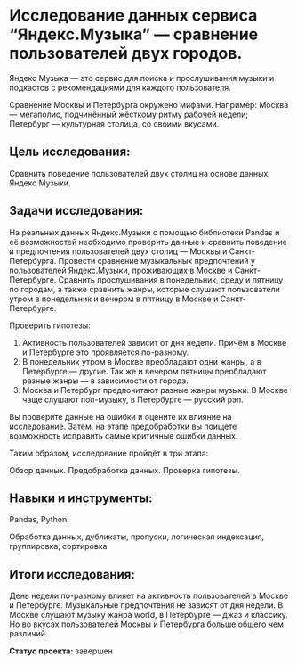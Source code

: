 # Исследование данных сервиса “Яндекс.Музыка” — сравнение пользователей двух городов.
Яндекс Музыка — это сервис для поиска и прослушивания музыки и подкастов с рекомендациями для каждого пользователя.

Сравнение Москвы и Петербурга окружено мифами. Например: Москва — мегаполис, подчинённый жёсткому ритму рабочей недели; Петербург — культурная столица, со своими вкусами.
## Цель исследования:
Cравнить поведение пользователей двух столиц на основе данных Яндекс Музыки.
## Задачи исследования:
На реальных данных Яндекс.Музыки c помощью библиотеки Pandas и её возможностей необходимо проверить данные и сравнить поведение и предпочтения пользователей двух столиц — Москвы и Санкт-Петербурга. Провести сравнение музыкальных предпочтений у пользователей Яндекс.Музыки, проживающих в Москве и Санкт-Петербурге. Сравнить прослушивания в понедельник, среду и пятницу по городам, а также сравнить жанры, которые слушают пользователи утром в понедельник и вечером в пятницу в Москве и Санкт-Петербурге.

Проверить гипотезы:
1. Активность пользователей зависит от дня недели. Причём в Москве и Петербурге это проявляется по-разному.
2. В понедельник утром в Москве преобладают одни жанры, а в Петербурге — другие. Так же и вечером пятницы преобладают разные жанры — в зависимости от города.
3. Москва и Петербург предпочитают разные жанры музыки. В Москве чаще слушают поп-музыку, в Петербурге — русский рэп.

Вы проверите данные на ошибки и оцените их влияние на исследование. Затем, на этапе предобработки вы поищете возможность исправить самые критичные ошибки данных.

Таким образом, исследование пройдёт в три этапа:

Обзор данных. Предобработка данных. Проверка гипотезы.

## Навыки и инструменты:
Pandas, Python.

Обработка данных, дубликаты, пропуски, логическая индексация, группировка, сортировка

## Итоги исследования:
День недели по-разному влияет на активность пользователей в Москве и Петербурге. Музыкальные предпочтения не зависят от дня недели. В Москве слушают музыку жанра world, в Петербурге — джаз и классику. Но во вкусах пользователей Москвы и Петербурга больше общего чем различий.

**Статус проекта:** завершен
